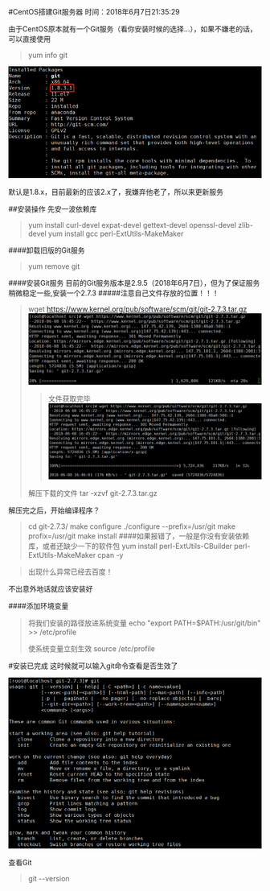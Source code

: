 #CentOS搭建Git服务器
时间：2018年6月7日21:35:29

由于CentOS原本就有一个Git服务（看你安装时候的选择...），如果不嫌老的话，可以直接使用
>yum info git
>
![查看Git版本](https://github.com/isdfhioasf/WebTest/blob/master/CentOS%E6%90%AD%E5%BB%BAGit%E6%9C%8D%E5%8A%A1/image/1.png?raw=true)

默认是1.8.x，目前最新的应该2.x了，我嫌弃他老了，所以来更新服务

##安装操作
先安一波依赖库
>yum install curl-devel expat-devel gettext-devel openssl-devel zlib-devel
>yum install gcc perl-ExtUtils-MakeMaker


####卸载旧版的Git服务
>yum remove git

####安装Git服务
目前的Git服务版本是2.9.5（2018年6月7日），但为了保证服务稍微稳定一些,安装一个2.7.3
#####注意自己文件存放的位置！！！
>wget https://www.kernel.org/pub/software/scm/git/git-2.7.3.tar.gz
>![wget文件中](./images/2.png)
>>文件获取完毕
>>![wget文件中](./images/3.png)
>
>解压下载的文件
>tar -xzvf git-2.7.3.tar.gz

解压完之后，开始编译程序？
>cd git-2.7.3/
>make configure
>./configure --prefix=/usr/git
>make profix=/usr/git
>make install
>####如果报错了，一般是你没有安装依赖库，或者还缺少一下的软件包
>yum install perl-ExtUtils-CBuilder perl-ExtUtils-MakeMaker cpan -y

>出现什么异常已经去百度！

不出意外地话就应该安装好

####添加环境变量

>将我们安装的路径放进系统变量
>echo "export PATH=$PATH:/usr/git/bin" >> /etc/profile
>
>使系统变量立刻生效
>source /etc/profile

#安装已完成
这时候就可以输入git命令查看是否生效了

![输入git命令](./images/5.png)

查看Git
>git --version











